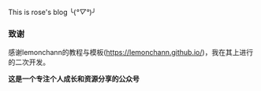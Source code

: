 This is rose's blog  ╰(*°▽°*)╯

### 致谢

感谢lemonchann的教程与模板(https://lemonchann.github.io/)，我在其上进行的二次开发。

**这是一个专注个人成长和资源分享的公众号**



